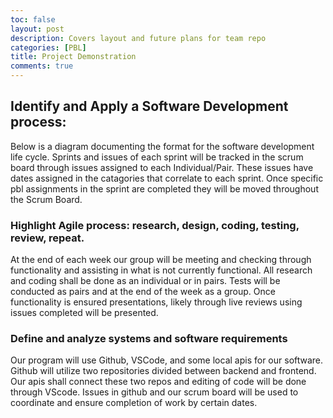 ```yaml
---
toc: false
layout: post
description: Covers layout and future plans for team repo
categories: [PBL]
title: Project Demonstration
comments: true
---
```


## Identify and Apply a Software Development process: 

Below is a diagram documenting the format for the software development life cycle. Sprints and issues of each sprint will be tracked in the scrum board through issues assigned to each Individual/Pair. These issues have dates assigned in the catagories that correlate to each sprint. Once specific pbl assignments in the sprint are completed they will be moved throughout the Scrum Board. 

### Highlight Agile process: research, design, coding, testing, review, repeat.

At the end of each week our group will be meeting and checking through functionality and assisting in what is not currently functional. All research and coding shall be done as an individual or in pairs. Tests will be conducted as pairs and at the end of the week as a group. Once functionality is ensured presentations, likely through live reviews using issues completed will be presented. 

### Define and analyze systems and software requirements

Our program will use Github, VSCode, and some local apis for our software. Github will utilize two repositories divided between backend and frontend. Our apis shall connect these two repos and editing of code will be done through VScode. Issues in github and our scrum board will be used to coordinate and ensure completion of work by certain dates. 